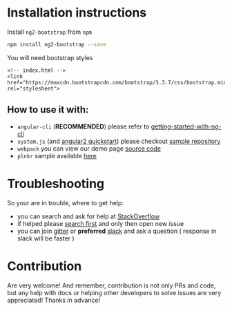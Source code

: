 # Installation instructions

Install `ng2-bootstrap` from `npm`
```bash
npm install ng2-bootstrap --save
```

You will need bootstrap styles

```
<!-- index.html -->
<link href="https://maxcdn.bootstrapcdn.com/bootstrap/3.3.7/css/bootstrap.min.css" rel="stylesheet">
```

## How to use it with:
 - `angular-cli` (**RECOMMENDED**) please refer to [getting-started-with-ng-cli](https://github.com/valor-software/ng2-bootstrap/tree/development/docs/getting-started/ng-cli.md)
 - `system.js` (and [angular2 quickstart](https://angular.io/docs/ts/latest/quickstart.html)) please checkout [sample repository](https://github.com/valor-software/angular2-quickstart) 
 - `webpack` you can view our demo page [source code](https://github.com/valor-software/ng2-bootstrap/tree/development/demo)
 - `plnkr` sample available [here](http://bit.ly/ng2-bootstrap-plnkr)

# Troubleshooting

So your are in trouble, where to get help:
- you can search and ask for help at [StackOverflow](https://stackoverflow.com/questions/tagged/ng2-bootstrap)
- if helped please [search first](https://github.com/valor-software/ng2-bootstrap/issues?utf8=%E2%9C%93&q=is%3Aissue) and only then open new issue
- you can join [gitter](https://gitter.im/valor-software/ng2-bootstrap) or **preferred** [slack](https://ng2-team.herokuapp.com/) and ask a question ( response in slack will be faster )


# Contribution

Are very welcome! And remember, contribution is not only PRs and code, but any help with docs or helping other developers to solve issues are very appreciated! Thanks in advance! 
